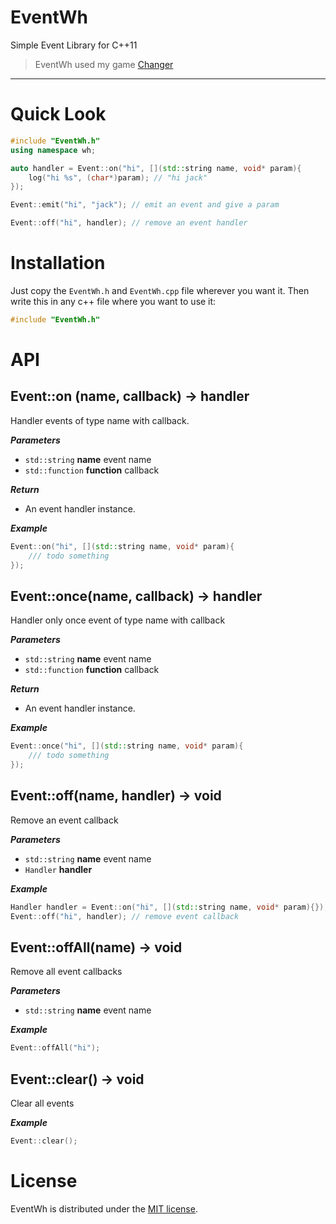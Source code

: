 # EventWh
Simple Event Library for C++11
> EventWh used my game [Changer][1]

----------


# Quick Look
``` cpp
#include "EventWh.h"
using namespace wh;

auto handler = Event::on("hi", [](std::string name, void* param){
	log("hi %s", (char*)param); // "hi jack"
});

Event::emit("hi", "jack"); // emit an event and give a param

Event::off("hi", handler); // remove an event handler
```



# Installation

Just copy the `EventWh.h` and `EventWh.cpp` file wherever you want it. Then write this in any c++ file where you want to use it:
``` cpp
#include "EventWh.h"
```



# API

## Event::on (name, callback) -> handler
Handler events of type name with callback.

***Parameters***
- `std::string` **name** event name
- `std::function` **function** callback

***Return***
- An event handler instance.

***Example***
``` cpp
Event::on("hi", [](std::string name, void* param){
    /// todo something
});
```

## Event::once(name, callback) -> handler

Handler only once event of type name with callback

***Parameters***
- `std::string` **name** event name
- `std::function` **function** callback

***Return***
- An event handler instance.

***Example***
``` cpp
Event::once("hi", [](std::string name, void* param){
	/// todo something
});
```

## Event::off(name, handler) -> void
Remove an event callback

***Parameters***
- `std::string` **name** event name
- `Handler` **handler**

***Example***
``` cpp
Handler handler = Event::on("hi", [](std::string name, void* param){});
Event::off("hi", handler); // remove event callback
```

## Event::offAll(name) -> void
Remove all event callbacks

***Parameters***
- `std::string` **name** event name

***Example***
``` cpp
Event::offAll("hi");
```

## Event::clear() -> void
Clear all events

***Example***
``` cpp
Event::clear();
```



# License

EventWh is distributed under the [MIT license][2].


[1]: https://github.com/wilhantian/EventWh/blob/master/LICENSE
[2]: https://github.com/wilhantian/Changer